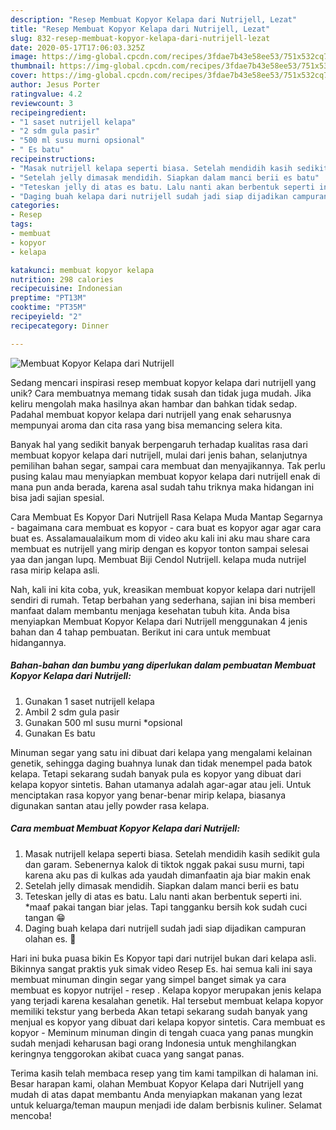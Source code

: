 ```yaml
---
description: "Resep Membuat Kopyor Kelapa dari Nutrijell, Lezat"
title: "Resep Membuat Kopyor Kelapa dari Nutrijell, Lezat"
slug: 832-resep-membuat-kopyor-kelapa-dari-nutrijell-lezat
date: 2020-05-17T17:06:03.325Z
image: https://img-global.cpcdn.com/recipes/3fdae7b43e58ee53/751x532cq70/membuat-kopyor-kelapa-dari-nutrijell-foto-resep-utama.jpg
thumbnail: https://img-global.cpcdn.com/recipes/3fdae7b43e58ee53/751x532cq70/membuat-kopyor-kelapa-dari-nutrijell-foto-resep-utama.jpg
cover: https://img-global.cpcdn.com/recipes/3fdae7b43e58ee53/751x532cq70/membuat-kopyor-kelapa-dari-nutrijell-foto-resep-utama.jpg
author: Jesus Porter
ratingvalue: 4.2
reviewcount: 3
recipeingredient:
- "1 saset nutrijell kelapa"
- "2 sdm gula pasir"
- "500 ml susu murni opsional"
- " Es batu"
recipeinstructions:
- "Masak nutrijell kelapa seperti biasa. Setelah mendidih kasih sedikit gula dan garam. Sebenernya kalok di tiktok nggak pakai susu murni, tapi karena aku pas di kulkas ada yaudah dimanfaatin aja biar makin enak"
- "Setelah jelly dimasak mendidih. Siapkan dalam manci berii es batu"
- "Teteskan jelly di atas es batu. Lalu nanti akan berbentuk seperti ini. *maaf pakai tangan biar jelas. Tapi tangganku bersih kok sudah cuci tangan 😁"
- "Daging buah kelapa dari nutrijell sudah jadi siap dijadikan campuran olahan es. 💜"
categories:
- Resep
tags:
- membuat
- kopyor
- kelapa

katakunci: membuat kopyor kelapa 
nutrition: 298 calories
recipecuisine: Indonesian
preptime: "PT13M"
cooktime: "PT35M"
recipeyield: "2"
recipecategory: Dinner

---
```



![Membuat Kopyor Kelapa dari Nutrijell](https://img-global.cpcdn.com/recipes/3fdae7b43e58ee53/751x532cq70/membuat-kopyor-kelapa-dari-nutrijell-foto-resep-utama.jpg)

Sedang mencari inspirasi resep membuat kopyor kelapa dari nutrijell yang unik? Cara membuatnya memang tidak susah dan tidak juga mudah. Jika keliru mengolah maka hasilnya akan hambar dan bahkan tidak sedap. Padahal membuat kopyor kelapa dari nutrijell yang enak seharusnya mempunyai aroma dan cita rasa yang bisa memancing selera kita.

Banyak hal yang sedikit banyak berpengaruh terhadap kualitas rasa dari membuat kopyor kelapa dari nutrijell, mulai dari jenis bahan, selanjutnya pemilihan bahan segar, sampai cara membuat dan menyajikannya. Tak perlu pusing kalau mau menyiapkan membuat kopyor kelapa dari nutrijell enak di mana pun anda berada, karena asal sudah tahu triknya maka hidangan ini bisa jadi sajian spesial.

Cara Membuat Es Kopyor Dari Nutrijell Rasa Kelapa Muda Mantap Segarnya - bagaimana cara membuat es kopyor - cara buat es kopyor agar agar cara buat es. Assalamaualaikum mom di video aku kali ini aku mau share cara membuat es nutrijell yang mirip dengan es kopyor tonton sampai selesai yaa dan jangan lupq. Membuat Biji Cendol Nutrijell. kelapa muda nutrijel rasa mirip kelapa asli.


Nah, kali ini kita coba, yuk, kreasikan membuat kopyor kelapa dari nutrijell sendiri di rumah. Tetap berbahan yang sederhana, sajian ini bisa memberi manfaat dalam membantu menjaga kesehatan tubuh kita. Anda bisa menyiapkan Membuat Kopyor Kelapa dari Nutrijell menggunakan 4 jenis bahan dan 4 tahap pembuatan. Berikut ini cara untuk membuat hidangannya.

<!--inarticleads1-->

##### Bahan-bahan dan bumbu yang diperlukan dalam pembuatan Membuat Kopyor Kelapa dari Nutrijell:

1. Gunakan 1 saset nutrijell kelapa
1. Ambil 2 sdm gula pasir
1. Gunakan 500 ml susu murni *opsional
1. Gunakan  Es batu


Minuman segar yang satu ini dibuat dari kelapa yang mengalami kelainan genetik, sehingga daging buahnya lunak dan tidak menempel pada batok kelapa. Tetapi sekarang sudah banyak pula es kopyor yang dibuat dari kelapa kopyor sintetis. Bahan utamanya adalah agar-agar atau jeli. Untuk menciptakan rasa kopyor yang benar-benar mirip kelapa, biasanya digunakan santan atau jelly powder rasa kelapa. 

<!--inarticleads2-->

##### Cara membuat Membuat Kopyor Kelapa dari Nutrijell:

1. Masak nutrijell kelapa seperti biasa. Setelah mendidih kasih sedikit gula dan garam. Sebenernya kalok di tiktok nggak pakai susu murni, tapi karena aku pas di kulkas ada yaudah dimanfaatin aja biar makin enak
1. Setelah jelly dimasak mendidih. Siapkan dalam manci berii es batu
1. Teteskan jelly di atas es batu. Lalu nanti akan berbentuk seperti ini. *maaf pakai tangan biar jelas. Tapi tangganku bersih kok sudah cuci tangan 😁
1. Daging buah kelapa dari nutrijell sudah jadi siap dijadikan campuran olahan es. 💜


Hari ini buka puasa bikin Es Kopyor tapi dari nutrijel bukan dari kelapa asli. Bikinnya sangat praktis yuk simak video Resep Es. hai semua kali ini saya membuat minuman dingin segar yang simpel banget simak ya cara membuat es kopyor nutrijel - resep . Kelapa kopyor merupakan jenis kelapa yang terjadi karena kesalahan genetik. Hal tersebut membuat kelapa kopyor memiliki tekstur yang berbeda Akan tetapi sekarang sudah banyak yang menjual es kopyor yang dibuat dari kelapa kopyor sintetis. Cara membuat es kopyor - Meminum minuman dingin di tengah cuaca yang panas mungkin sudah menjadi keharusan bagi orang Indonesia untuk menghilangkan keringnya tenggorokan akibat cuaca yang sangat panas. 

Terima kasih telah membaca resep yang tim kami tampilkan di halaman ini. Besar harapan kami, olahan Membuat Kopyor Kelapa dari Nutrijell yang mudah di atas dapat membantu Anda menyiapkan makanan yang lezat untuk keluarga/teman maupun menjadi ide dalam berbisnis kuliner. Selamat mencoba!
